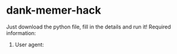 # dank-memer-hack
Just download the python file, fill in the details and run it!
Required information:
1. User agent: 
